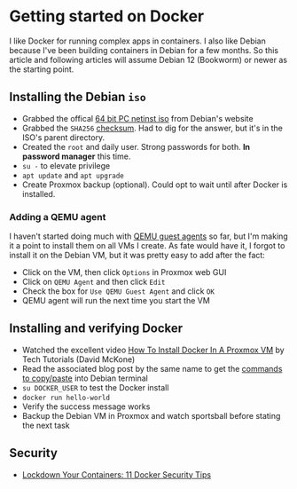 # Getting started on Docker
I like Docker for running complex apps in containers. I also like Debian because I've been building containers in Debian for a few months. So this article and following articles will assume Debian 12 (Bookworm) or newer as the starting point.

## Installing the Debian `iso`
* Grabbed the offical [64 bit PC netinst iso](https://www.debian.org/distrib/) from Debian's website
* Grabbed the `SHA256` [checksum](https://cdimage.debian.org/debian-cd/current/amd64/bt-dvd/). Had to dig for the answer, but it's in the ISO's parent directory.
* Created the `root` and daily user. Strong passwords for both. **In password manager** this time.
* `su -` to elevate privilege
* `apt update` and `apt upgrade`
* Create Proxmox backup (optional). Could opt to wait until after Docker is installed.

### Adding a QEMU agent
I haven't started doing much with [QEMU guest agents](https://pve.proxmox.com/wiki/Qemu-guest-agent) so far, but I'm making it a point to install them on all VMs I create. As fate would have it, I forgot to install it on the Debian VM, but it was pretty easy to add after the fact:

* Click on the VM, then click `Options` in Proxmox web GUI
* Click on `QEMU Agent` and then click `Edit`
* Check the box for `Use QEMU Guest Agent` and click `OK`
* QEMU agent will run the next time you start the VM

## Installing and verifying Docker
* Watched the excellent video [How To Install Docker In A Proxmox VM](https://www.youtube.com/watch?v=xCWEmHW_uE4) by Tech Tutorials (David McKone)
* Read the associated blog post by the same name to get the [commands to copy/paste](https://www.techtutorials.tv/sections/docker/how-to-install-docker/) into Debian terminal
* `su DOCKER_USER` to test the Docker install
* `docker run hello-world`
* Verify the success message works
* Backup the Debian VM in Proxmox and watch sportsball before stating the next task

## Security
* [Lockdown Your Containers: 11 Docker Security Tips](https://dev.to/bobbyiliev/lockdown-your-containers-11-docker-security-tips-239l)
